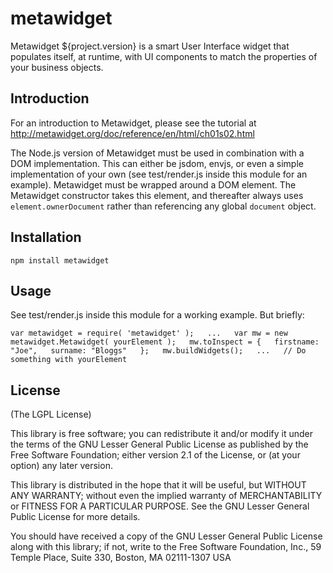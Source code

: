 # metawidget

Metawidget ${project.version} is a smart User Interface widget that
populates itself, at runtime, with UI components to match the
properties of your business objects.

## Introduction
For an introduction to Metawidget, please see the tutorial at
http://metawidget.org/doc/reference/en/html/ch01s02.html

The Node.js version of Metawidget must be used in combination with a DOM
implementation. This can either be jsdom, envjs, or even a simple implementation
of your own (see test/render.js inside this module for an example). Metawidget
must be wrapped around a DOM element. The Metawidget constructor takes this
element, and thereafter always uses `element.ownerDocument` rather than
referencing any global `document` object.

## Installation
`npm install metawidget`

## Usage
See test/render.js inside this module for a working example. But briefly:

`var metawidget = require( 'metawidget' );  
...  
var mw = new metawidget.Metawidget( yourElement );  
mw.toInspect = {  
	firstname: "Joe",  
	surname: "Bloggs"  
};  
mw.buildWidgets();  
...  
// Do something with yourElement`

## License

(The LGPL License)

This library is free software; you can redistribute it and/or
modify it under the terms of the GNU Lesser General Public
License as published by the Free Software Foundation; either
version 2.1 of the License, or (at your option) any later version.

This library is distributed in the hope that it will be useful,
but WITHOUT ANY WARRANTY; without even the implied warranty of
MERCHANTABILITY or FITNESS FOR A PARTICULAR PURPOSE. See the GNU
Lesser General Public License for more details.

You should have received a copy of the GNU Lesser General Public
License along with this library; if not, write to the Free Software
Foundation, Inc., 59 Temple Place, Suite 330, Boston, MA 02111-1307 USA
